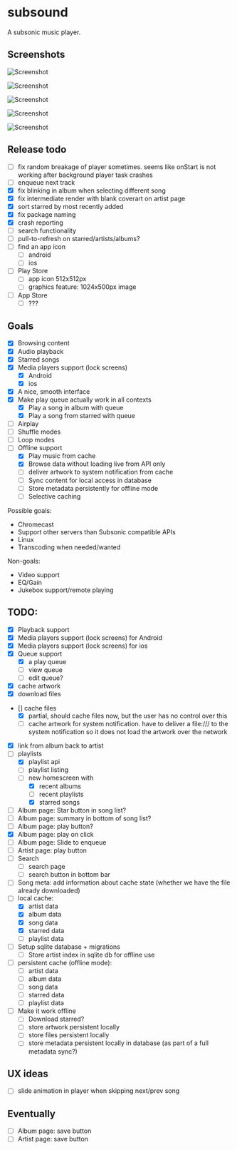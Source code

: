 # subsound

A subsonic music player.

## Screenshots

![Screenshot](screenshots/Screenshot_1618144770.png)

![Screenshot](screenshots/Screenshot_1618144779.png)

![Screenshot](screenshots/Screenshot_1618144796.png)

![Screenshot](screenshots/Screenshot_1618144844.png)

![Screenshot](screenshots/Screenshot_1618144846.png)

## Release todo

- [ ] fix random breakage of player sometimes. seems like onStart is not working after background player task crashes
- [ ] enqueue next track
- [X] fix blinking in album when selecting different song
- [X] fix intermediate render with blank coverart on artist page
- [X] sort starred by most recently added
- [X] fix package naming
- [X] crash reporting
- [ ] search functionality
- [ ] pull-to-refresh on starred/artists/albums?
- [ ] find an app icon
  - [ ] android
  - [ ] ios
- [ ] Play Store
  - [ ] app icon 512x512px
  - [ ] graphics feature: 1024x500px image
- [ ] App Store
  - [ ] ???

## Goals

- [X] Browsing content
- [X] Audio playback
- [X] Starred songs
- [X] Media players support (lock screens)
  - [X] Android
  - [X] ios
- [X] A nice, smooth interface
- [X] Make play queue actually work in all contexts
  - [X] Play a song in album with queue
  - [X] Play a song from starred with queue
- [ ] Airplay
- [ ] Shuffle modes
- [ ] Loop modes
- [ ] Offline support
  - [X] Play music from cache
  - [X] Browse data without loading live from API only
  - [ ] deliver artwork to system notification from cache
  - [ ] Sync content for local access in database
  - [ ] Store metadata persistently for offline mode
  - [ ] Selective caching

Possible goals:
 - Chromecast
 - Support other servers than Subsonic compatible APIs
 - Linux
 - Transcoding when needed/wanted
 
Non-goals:
 - Video support
 - EQ/Gain
 - Jukebox support/remote playing

## TODO:
 - [X] Playback support
 - [X] Media players support (lock screens) for Android
 - [X] Media players support (lock screens) for ios
 - [X] Queue support
   - [X] a play queue
   - [ ] view queue
   - [ ] edit queue?
 - [X] cache artwork
 - [X] download files
 - [\] cache files
   - [X] partial, should cache files now, but the user has no control over this
   - [ ] cache artwork for system notification. have to deliver a file:/// 
         to the system notification so it does not load the artwork over the network
 - [X] link from album back to artist
 - [ ] playlists
   - [X] playlist api
   - [ ] playlist listing
   - [ ] new homescreen with
     - [X] recent albums
     - [ ] recent playlists
     - [X] starred songs
 - [ ] Album page: Star button in song list?
 - [ ] Album page: summary in bottom of song list?
 - [ ] Album page: play button?
 - [X] Album page: play on click
 - [ ] Album page: Slide to enqueue
 - [ ] Artist page: play button
 - [ ] Search
   - [ ] search page
   - [ ] search button in bottom bar
 - [ ] Song meta: add information about cache state (whether we have the file already downloaded)
 - [ ] local cache:
     - [X] artist data
     - [X] album data
     - [X] song data
     - [X] starred data
     - [ ] playlist data
 - [ ] Setup sqlite database + migrations
    - [ ] Store artist index in sqlite db for offline use
 - [ ] persistent cache (offline mode):
     - [ ] artist data
     - [ ] album data
     - [ ] song data
     - [ ] starred data
     - [ ] playlist data
 - [ ] Make it work offline
    - [ ] Download starred?
    - [ ] store artwork persistent locally
    - [ ] store files persistent locally
    - [ ] store metadata persistent locally in database (as part of a full metadata sync?)

## UX ideas
 - [ ] slide animation in player when skipping next/prev song

## Eventually
 - [ ] Album page: save button
 - [ ] Artist page: save button

